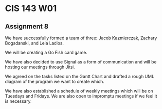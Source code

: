 # CIS 143 W01

## Assignment 8
We have successfully formed a team of three: Jacob Kazmierczak, Zachary Bogadanski, and Leia Ladios. 

We will be creating a Go Fish card game. 

We have also decided to use Signal as a form of communication and will be hosting our meetings through Jitsi. 

We agreed on the tasks listed on the Gantt Chart and drafted a rough UML diagram of the program we want to create which. 

We have also established a schedule of weekly meetings which will be on Tuesdays and Fridays. We are also open to impromptu meetings  if we feel it is necessary.
